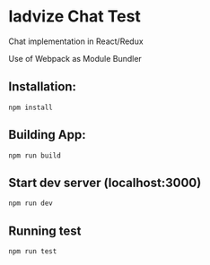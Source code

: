 # Iadvize Chat Test

Chat implementation in React/Redux

Use of Webpack as Module Bundler

## Installation:

```
npm install
```

## Building App:

```
npm run build
```

## Start dev server (localhost:3000)

```
npm run dev
```

## Running test

```
npm run test
```